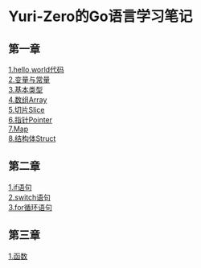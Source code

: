 # Yuri-Zero的Go语言学习笔记
## 第一章
[1.hello,world代码](1-1HelloWorld/hello/hello.go)<br>
[2.变量与常量](1-2Variable-Const/1.2变量与常量笔记.md)<br>
[3.基本类型](1-3基本类型笔记/基本类型.md)<br>
[4.数组Array](1-4Array/Golang数组笔记.md)<br>
[5.切片Slice](1-5Slice/1.5切片笔记.md)<br>
[6.指针Pointer](1-6Pointer/1.6指针笔记.md)<br>
[7.Map](1-7Map/1.7Map笔记.md)<br>
[8.结构体Struct](1-8Struct/1.8结构体笔记.md)
## 第二章
[1.if语句](2-1If/2.1if语句笔记.md)<br>
[2.switch语句](2-2Switch/2-2Switch笔记.md)<br>
[3.for循环语句](2-3for/2.3for语句笔记.md)<br>
## 第三章
[1.函数](3-1function/3.1函数笔记.md)